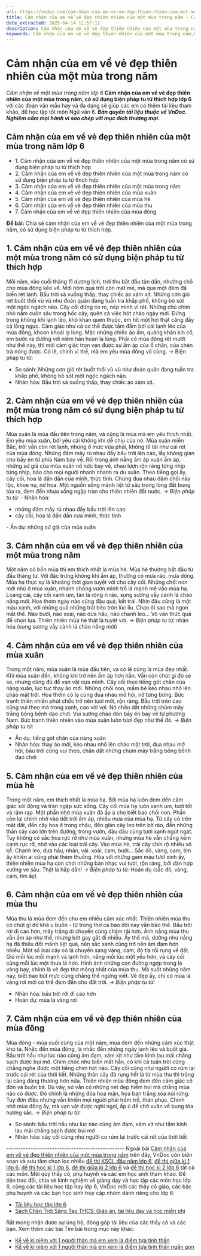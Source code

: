 ```yaml
---
url: https://vndoc.com/cam-nhan-cua-em-ve-ve-dep-thien-nhien-cua-mot-mua-trong-nam-249785
title: Cảm nhận của em về vẻ đẹp thiên nhiên của một mùa trong năm - Cảm nhận về một mùa trong năm lớp 6 - VnDoc.com
date_extracted: 2025-04-14 11:57:12
description: Cảm nhận của em về vẻ đẹp thiên nhiên của một mùa trong năm được biên soạn nhằm giúp các em HS đạt kết quả tốt trong quá trình làm bài tập và học tập môn Ngữ văn lớp 6.
keywords: Cảm nhận của em về vẻ đẹp thiên nhiên của một mùa trong năm,Cảm nhận về vẻ đẹp thiên nhiên của một mùa trong năm,Cảm nhận của em về vẻ đẹp thiên nhiên của mùa đông,Cảm nhận của em về vẻ đẹp thiên nhiên của mùa hè,Cảm nhận của em về vẻ đẹp thiên nhiên của mùa hạ,Cảm nhận của em về vẻ đẹp thiên nhiên của mùa xuân,Cảm nhận của em về vẻ đẹp thiên nhiên của mùa thu,cảm nhận về mùa xuân,cảm nhận về mùa hè,cảm nhận về mùa thu,cảm nhận về mùa đông,mùa thu,mùa xuân,mùa hè,mùa đông
---
```


# Cảm nhận của em về vẻ đẹp thiên nhiên của một mùa trong năm
 _Cảm nhận về một mùa trong năm lớp 6_
**Cảm nhận của em về vẻ đẹp thiên nhiên của một mùa trong năm, có sử dụng biện pháp tu từ thích hợp lớp 6** với các đoạn văn mẫu hay và đa dạng sẽ giúp các em có thêm tài liệu tham khảo, để học tập tốt môn Ngữ văn 6.
_**Bản quyền tài liệu thuộc về VnDoc. Nghiêm cấm mọi hành vi sao chép với mục đích thương mại.**_
## Cảm nhận của em về vẻ đẹp thiên nhiên của một mùa trong năm lớp 6
  * 1\. Cảm nhận của em về vẻ đẹp thiên nhiên của một mùa trong năm có sử dụng biện pháp tu từ thích hợp
  * 2\. Cảm nhận của em về vẻ đẹp thiên nhiên của một mùa trong năm có sử dụng biện pháp tu từ thích hợp
  * 3\. Cảm nhận của em về vẻ đẹp thiên nhiên của một mùa trong năm
  * 4\. Cảm nhận của em về vẻ đẹp thiên nhiên của mùa xuân
  * 5\. Cảm nhận của em về vẻ đẹp thiên nhiên của mùa hè
  * 6\. Cảm nhận của em về vẻ đẹp thiên nhiên của mùa thu
  * 7\. Cảm nhận của em về vẻ đẹp thiên nhiên của mùa đông

**Đề bài:** Chia sẻ cảm nhận của em về vẻ đẹp thiên nhiên của một mùa trong năm, có sử dụng biện pháp tu từ thích hợp.
## **1\. Cảm nhận của em về vẻ đẹp thiên nhiên của một mùa trong năm có sử dụng biện pháp tu từ thích hợp**
Mỗi năm, vào cuối tháng 11 dương lịch, trời thu bắt đầu tàn dần, nhường chỗ cho mùa đông kéo về. Mới hôm qua trời còn mát mẻ, mà qua một đêm đã biến rét lạnh. Bầu trời sà xuống thấp, thay chiếc áo xám xịt. Những cơn gió rét buốt thổi vù vù như đoàn quân đang tuần tra khắp phố, không bỏ sót một ngóc ngách nào. Cây cối đứng co ro, nép mình vì rét. Những chú chim nhỏ nằm cuộn sâu trong hốc cây, quên cả việc hót chào ngày mới. Đứng trong không khí lạnh lẽo, khô khan quen thuộc, em hít một hơi thật căng đầy cả lồng ngực. Cảm giác như cả cơ thể được tắm đẫm bởi cái lạnh lẽo của mùa đông, khoan khoái lạ lùng. Mặc những chiếc áo ấm, quàng khăn kín cổ, em bước ra đường với niềm hân hoan lạ lùng. Phải có mùa đông rét mướt như thế này, thì mới cảm giác trọn vẹn được sự ấm áp của ổ chăn, của chén trà nóng được. Có lẽ, chính vì thế, mà em yêu mùa đông vô cùng.
→ Biện pháp tu từ:
  * So sánh: Những cơn gió rét buốt thổi vù vù như đoàn quân đang tuần tra khắp phố, không bỏ sót một ngóc ngách nào.
  * Nhân hóa: Bầu trời sà xuống thấp, thay chiếc áo xám xịt.

## **2\. Cảm nhận của em về vẻ đẹp thiên nhiên của một mùa trong năm có sử dụng biện pháp tu từ thích hợp**
Mùa xuân là mùa đầu tiên trong năm, và cũng là mùa mà em yêu thích nhất. Em yêu mùa xuân, bởi yêu cái không khí dễ chịu của nó. Mùa xuân miền Bắc, trời vẫn còn rét lạnh, nhưng ở mức vừa phải, không tê tái như cái rét của mùa đông. Những đám mây rủ nhau đẩy bầu trời lên cao, lấy không gian cho bầy én từ phía Nam bay về. Rồi trong ánh nắng ấm áp xuân ấm áp, những sứ giả của mùa xuân nô nức bay về, chao lượn rộn ràng từng nhịp từng nhịp, báo cho mọi người nhanh nhanh ra du xuân. Theo tiếng gọi ấy, cây cối, hoa lá dần dần cựa mình, thức tỉnh. Chúng đua nhau đâm chồi nảy lộc, khoe nụ, nở hoa. Một nguồn sống mãnh liệt từ sâu trong lòng đất bung tỏa ra, đem đến nhựa sống ngập tràn cho thiên nhiên đất nước.
_→ Biện pháp tu từ:_
\- Nhân hóa:
  * những đám mây rủ nhau đẩy bầu trời lên cao
  * cây cối, hoa lá dần dần cựa mình, thức tỉnh

\- Ẩn dụ: những sứ giả của mùa xuân
## **3\. Cảm nhận của em về vẻ đẹp thiên nhiên của một mùa trong năm**
Một năm có bốn mùa thì em thích nhất là mùa hè. Mùa hè thường bắt đầu từ đầu tháng tư. Với đặc trưng không khí ấm áp, thường có mưa rào, mưa dông. Mùa hạ thực sự là khoảng thời gian tuyệt vời cho cây cối. Những chồi non mới nhú ở mùa xuân, nhanh chóng vươn mình trổ lá mạnh mẽ vào mùa hạ. Loáng cái, cây cối xanh um, tán lá rộng rì rào, sung sương vẫy cành lá chào nắng mới. Hoa thơm ngày nào cũng đậu quả, kết trái. Nhìn đâu cũng là một màu xanh, với những quả những trái béo tròn lúc lỉu. Chao ôi sao mà ngon mắt thế. Nào bưởi, nào xoài, nào dưa hấu, nào chanh leo… Vô vàn thức quả để chọn lựa. Thiên nhiên mùa hè thật là tuyệt vời.
_→ Biện pháp tu từ:_ nhân hóa \(sung sương vẫy cành lá chào nắng mới\)
## **4\. Cảm nhận của em về vẻ đẹp thiên nhiên của mùa xuân**
Trong một năm, mùa xuân là mùa đầu tiên, và có lẽ cũng là mùa đẹp nhất. Khi mùa xuân đến, không khí trở nên ấm áp hơn hẳn. Vẫn còn chút gì đó se se, nhưng cũng đủ để vạn vật cựa mình. Cây cối theo tiếng gót chân của nàng xuân, lục tục thay áo mới. Những chồi non, mầm bé kéo nhau nhô lên chào mặt trời. Hoa thơm cỏ lạ cũng đua nhau mở hội, nở tưng bừng. Bức tranh thiên nhiên phút chốc trở nên tươi mới, rộn ràng. Bầu trời trên cao cũng vui theo mà trong xanh, cao vời vợi. Nó chăn dắt những chùm mây trắng bồng bềnh dạo chơi. Vui sướng chào đón bầy én bay về từ phương Nam. Bức tranh thiên nhiên vào mùa xuân luôn tươi đẹp như thế đó.
_→ Biện pháp tu từ:_
  * Ẩn dụ: tiếng gót chân của nàng xuân
  * Nhân hóa: thay áo mới, kéo nhau nhô lên chào mặt trời, đua nhau mở hội, bầu trời cũng vui theo, chăn dắt những chùm mây trắng bồng bềnh dạo chơi

## **5\. Cảm nhận của em về vẻ đẹp thiên nhiên của mùa hè**
Trong một năm, em thích nhất là mùa hạ. Bởi mùa hạ luôn đem đến cảm giác sôi động và tràn ngập sức sống. Cây cối mùa hạ luôn xanh um, tươi tốt và rậm rạp. Một phần nhờ mùa xuân đã ấp ủ cho biết bao chồi non. Phần còn lại chính nhờ vào tiết trời ấm áp, nhiều mưa của mùa hạ. Từ cây cỏ trên mặt đất, đến cây hoa ở trong chậu, đến giàn cây leo trên bờ rào, đến những thân cây cao lớn trên đường, trong vườn, đâu đâu cũng tươi xanh ngút ngát. Tuy không có sắc hoa rực rỡ như mùa xuân, nhưng mùa hè vẫn chẳng kém cạnh rực rỡ, nhờ vào các loại trái cây. Vào mùa hè, trái cây chín rộ nhiều vô kể. Chanh leo, dưa hấu, nhãn, vải. xoài, cam, bưởi… Sắc đỏ, vàng, cam, tím ấy khiến ai cũng phải thèm thuồng. Hòa với những gam màu tươi xinh ấy, thiên nhiên mùa hạ còn chơi những bản nhạc vui tươi, rộn ràng, bởi dàn hợp xướng ve sầu. Thật là hấp dẫn\!
_→ Biện pháp tu từ:_ Hoán dụ \(sắc đỏ, vàng, cam, tím ấy\)
## **6\. Cảm nhận của em về vẻ đẹp thiên nhiên của mùa thu**
Mùa thu là mùa đem đến cho em nhiều cảm xúc nhất. Thiên nhiên mùa thu có chút gì đó khá u buồn - từ trong thơ ca bao đời nay vẫn bảo thế. Bầu trời rời đi cao hơn, mây trắng di chuyển cũng chậm rãi hơn. Ánh nắng mùa thu vẫn ấm áp như thế, nhưng bớt gay gắt đi nhiều. Ấy thế mà, dường như nắng hạ đã thiêu đốt mãnh liệt quá, nên sắc xanh cũng trở nên ảm đạm hơn nhiều. Một số loài cây có lá chuyển sang vàng, cam, đỏ tía rồi rụng về đất. Gió mỗi lúc mỗi mạnh và lạnh hơn, nắng mỗi lúc một yếu hơn, và cây cối cũng mỗi lúc một thưa lá hơn. Hình ảnh những con đường ngợp trong lá vàng bay, chính là vẻ đẹp thơ mộng nhất của mùa thu. Mà suốt những năm nay, biết bao bút mực cũng chẳng thể ngừng viết. Vẻ đẹp ấy, chỉ có mùa lá vàng rơi mới có thể đem đến cho đất trời.
_→ Biện pháp tu từ:_
  * Nhân hóa: bầu trời rời đi cao hơn
  * Hoán dụ: mùa lá vàng rơi

## **7\. Cảm nhận của em về vẻ đẹp thiên nhiên của mùa đông**
Mùa đông - mùa cuối cùng của một năm, mùa đem đến những cảm xúc thật khó tả. Nhắc đến mùa đông, là nhắc đến những ngày lạnh lẽo và buốt giá. Bầu trời hầu như lúc nào cũng ảm đạm, xám xịt như tấm kính lau mãi chẳng sạch được bụi mờ. Chim chóc như biến mất hẳn, có khi cả tuần trời cũng chẳng nghe được một tiếng chim hót nào. Cây cối cũng như người co rúm lại trước cái rét của thời tiết. Những thân cây đã rụng hết lá từ mùa thu thì trông lại càng đáng thương hơn nữa. Thiên nhiên mùa đông đem đến cảm giác cô đơn và buồn bã. Dù vậy, nó vẫn có những nét đẹp hiếm hoi mà chẳng mùa nào có được. Đó chính là những đóa hoa mận, hoa ban trắng xóa núi rừng. Tuy đơn điệu nhưng vẫn khiến mọi người phải trầm trồ, thán phục. Chính nhờ mùa đông ấy, mà vạn vật được nghỉ ngơi, ấp ủ để chờ xuân về bung tỏa hương sắc.
_→ Biện pháp tu từ:_
  * So sánh: bầu trời hầu như lúc nào cũng ảm đạm, xám xịt như tấm kính lau mãi chẳng sạch được bụi mờ
  * Nhân hóa: cây cối cũng như người co rúm lại trước cái rét của thời tiết

\-------------------------------------------------
Ngoài bài [Cảm nhận của em về vẻ đẹp thiên nhiên của một mùa trong năm](<https://vndoc.com/cam-nhan-cua-em-ve-ve-dep-thien-nhien-cua-mot-mua-trong-nam-249785>) trên đây, VnDoc còn biên soạn và sưu tầm chọn lọc nhiều [đề thi KSCL đầu năm lớp 6](<https://vndoc.com/khao-sat-chat-luong-dau-nam-lop6>), [đề thi giữa kì 1 lớp 6,](<https://vndoc.com/de-thi-giua-ki-1-lop6>) [đề thi học kì 1 lớp 6,](<https://vndoc.com/de-thi-hoc-ki-1-lop6>) [đề thi giữa kì 2 lớp 6](<https://vndoc.com/de-thi-giua-ki-2-lop6>) và [đề thi học kì 2 lớp 6](<https://vndoc.com/de-thi-hoc-ki-2-lop6>) tất cả các môn. Mời quý thầy cô, phụ huynh và các em học sinh tham khảo.
Để tiện trao đổi, chia sẻ kinh nghiệm về giảng dạy và học tập các môn học lớp 6, cùng các tài liệu học tập hay lớp 6, VnDoc mời các thầy cô giáo, các bậc phụ huynh và các bạn học sinh truy cập nhóm dành riêng cho lớp 6:
  * [Tài liệu học tập lớp 6](</goto?u=aHR0cHM6Ly93d3cuZmFjZWJvb2suY29tL2dyb3Vwcy9UYWkubGlldS5ob2MudGFwLmxvcC42LlZORE9D>)
  * [Sách Chân Trời Sáng Tạo THCS: Giáo án, tài liệu dạy và học miễn phí](</goto?u=aHR0cHM6Ly93d3cuZmFjZWJvb2suY29tL2dyb3Vwcy9zYWNoY2hhbnRyb2lzYW5ndGFvdGhjcw%3D%3D>)

Rất mong nhận được sự ủng hộ, đóng góp tài liệu của các thầy cô và các bạn.
Xem thêm các bài Tìm bài trong mục này khác:
  * [Kể về kỉ niệm với 1 người thân mà em xem là điểm tựa tinh thần](</doan-van-ke-ve-ki-niem-voi-mot-nguoi-than-ma-em-xem-la-diem-tua-tinh-than-cua-minh-254083>)
  * [Kể về kỉ niệm với 1 người thân mà em xem là điểm tựa tinh thần ngắn gọn](</ke-ve-ki-niem-voi-nguoi-than-ma-em-xem-la-diem-tua-tinh-than-ngan-gon-256237>)

